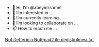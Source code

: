 - 👋 Hi, I’m @abeyinlisamet
- 👀 I’m interested in ...
- 🌱 I’m currently learning ...
- 💞️ I’m looking to collaborate on ...
- 📫 How to reach me ...

<!---
abeyinlisamet/abeyinlisamet is a ✨ special ✨ repository because its `README.md` (this file) appears on your GitHub profile.
You can click the Preview link to take a look at your changes.
--->
[Not Defterinin Notepad2 ile değiştirilmesi.txt](https://github.com/abeyinlisamet/abeyinlisamet/files/7188134/Not.Defterinin.Notepad2.ile.degistirilmesi.txt)
